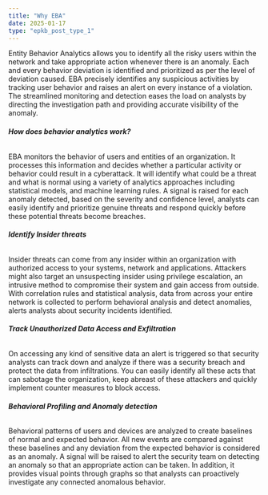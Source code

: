 ```yaml
---
title: "Why EBA"
date: 2025-01-17
type: "epkb_post_type_1"
---
```


Entity Behavior Analytics allows you to identify all the risky users within the network and take appropriate action whenever there is an anomaly. Each and every behavior deviation is identified and prioritized as per the level of deviation caused. EBA precisely identifies any suspicious activities by tracking user behavior and raises an alert on every instance of a violation. The streamlined monitoring and detection eases the load on analysts by directing the investigation path and providing accurate visibility of the anomaly.

###### **How does behavior analytics work?**  
  

EBA monitors the behavior of users and entities of an organization. It processes this information and decides whether a particular activity or behavior could result in a cyberattack. It will identify what could be a threat and what is normal using a variety of analytics approaches including statistical models, and machine learning rules. A signal is raised for each anomaly detected, based on the severity and confidence level, analysts can easily identify and prioritize genuine threats and respond quickly before these potential threats become breaches.

###### **Identify Insider threats**  
  

Insider threats can come from any insider within an organization with authorized access to your systems, network and applications. Attackers might also target an unsuspecting insider using privilege escalation, an intrusive method to compromise their system and gain access from outside. With correlation rules and statistical analysis, data from across your entire network is collected to perform behavioral analysis and detect anomalies, alerts analysts about security incidents identified.

###### **Track Unauthorized Data Access and Exfiltration**  
  

On accessing any kind of sensitive data an alert is triggered so that security analysts can track down and analyze if there was a security breach and protect the data from infiltrations. You can easily identify all these acts that can sabotage the organization, keep abreast of these attackers and quickly implement counter measures to block access.

###### **Behavioral Profiling and Anomaly detection**  
  

Behavioral patterns of users and devices are analyzed to create baselines of normal and expected behavior. All new events are compared against these baselines and any deviation from the expected behavior is considered as an anomaly. A signal will be raised to alert the security team on detecting an anomaly so that an appropriate action can be taken. In addition, it provides visual points through graphs so that analysts can proactively investigate any connected anomalous behavior.
